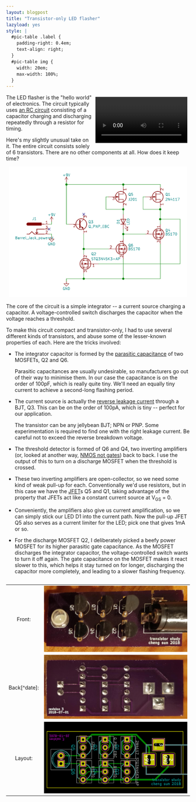 ```yaml
---
layout: blogpost
title: "Transistor-only LED flasher"
lazyload: yes
style: |
  #pic-table .label {
    padding-right: 0.4em;
    text-align: right;
  }
  #pic-table img {
    width: 20em; 
    max-width: 100%;
  }
---
```


<video controls loop
       style="float: right; padding: 0.5em; width: 20em; max-width: 50%;"
       src="/assets/images/transistor-study.webm" 
       type="video/webm">
Video of my LED flasher in action.
</video>

The LED flasher is the "hello world" of electronics. The circuit typically
uses [an RC circuit](https://en.wikipedia.org/wiki/RC_time_constant) consisting
of a capacitor charging and discharging repeatedly through a resistor for
timing.

Here's my slightly unusual take on it. The entire circuit consists solely of 6
transistors. There are no other components at all. How does it keep time?

<div style="text-align: center;">

<img src="/assets/images/transistor-study-schematic.svg"
     alt="LED flasher circuit schematic"
     style="width: 35em; max-width: 100%;" />
     
</div>

The core of the circuit is a simple integrator -- a current source charging a
capacitor. A voltage-controlled switch discharges the capacitor when the voltage
reaches a threshold.

To make this circuit compact and transistor-only, I had to use several different
kinds of transistors, and abuse some of the lesser-known properties of each.
Here are the tricks involved:

*   The integrator capacitor is formed by the [parasitic
    capacitance](https://en.wikipedia.org/wiki/Parasitic_capacitance) of two
    MOSFETs, Q2 and Q6.
    
    Parasitic capacitances are usually undesirable, so manufacturers go out of
    their way to minimise them. In our case the capacitance is on the order of
    100pF, which is really quite tiny. We'll need an equally tiny current to
    achieve a second-long flashing period.
    
*   The current source is actually the [reverse leakage
    current](https://en.wikipedia.org/wiki/Reverse_leakage_current) through a
    BJT, Q3. This can be on the order of 100pA, which is tiny -- perfect for our
    application.

    The transistor can be any jellybean BJT; NPN or PNP. Some experimentation is
    required to find one with the right leakage current. Be careful not to
    exceed the reverse breakdown voltage.

*   The threshold detector is formed of Q6 and Q4, two inverting amplifiers (or,
    looked at another way, [NMOS not
    gates](https://en.wikipedia.org/wiki/NMOS_logic)) back to back. I use the
    output of this to turn on a discharge MOSFET when the threshold is crossed.

*   These two inverting amplifiers are open-collector, so we need some kind of
    weak pull-up for each. Conventionally we'd use resistors, but in this case
    we have the [JFET](https://en.wikipedia.org/wiki/JFET)s Q5 and Q1, taking
    advantage of the property that JFETs act like a constant current source at
    V<sub>GS</sub> = 0.

*   Conveniently, the amplifiers also give us current amplification, so we can
    simply stick our LED D1 into the current path. Now the pull-up JFET Q5 also
    serves as a current limiter for the LED; pick one that gives 1mA or so.

*   For the discharge MOSFET Q2, I deliberately picked a beefy power MOSFET for
    its higher parasitic gate capacitance. As the MOSFET discharges the
    integrator capacitor, the voltage-controlled switch wants to turn it off
    again. The gate capacitance on the MOSFET makes it react slower to this,
    which helps it stay turned on for longer, discharging the capacitor more
    completely, and leading to a slower flashing frequency.


<div style="text-align: center;">

<table id="pic-table" style="display: inline-block;">
  <tr><td class="label" markdown="span">Front:</td><td>
    <img src="/assets/images/transistor-study-front.jpg"
        alt="LED flasher (front)" />
  </td></tr>
  <tr><td class="label" markdown="span">Back[^date]:</td><td>
    <img src="/assets/images/transistor-study-back.jpg"
        alt="LED flasher (back)" />
  </td></tr>
  <tr><td class="label" markdown="span">Layout:</td><td>
    <img src="/assets/images/transistor-study-pcb.png"
        alt="LED flasher PCB layout" />
  </td></tr>
</table>

</div>

[^date]:
    I designed this circuit quite some time ago: the back of the PCB has
    2018-07-01 printed on it. It took a while for me to get round to writing
    this up.

